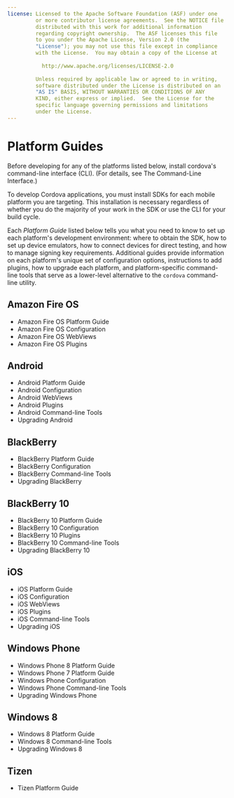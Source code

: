 ```yaml
---
license: Licensed to the Apache Software Foundation (ASF) under one
         or more contributor license agreements.  See the NOTICE file
         distributed with this work for additional information
         regarding copyright ownership.  The ASF licenses this file
         to you under the Apache License, Version 2.0 (the
         "License"); you may not use this file except in compliance
         with the License.  You may obtain a copy of the License at
         
           http://www.apache.org/licenses/LICENSE-2.0
         
         Unless required by applicable law or agreed to in writing,
         software distributed under the License is distributed on an
         "AS IS" BASIS, WITHOUT WARRANTIES OR CONDITIONS OF ANY
         KIND, either express or implied.  See the License for the
         specific language governing permissions and limitations
         under the License.
---
```


# Platform Guides

Before developing for any of the platforms listed below, install
cordova's command-line interface (CLI).
(For details, see The Command-Line Interface.)

To develop Cordova applications, you must install SDKs for each mobile
platform you are targeting. This installation is necessary regardless
of whether you do the majority of your work in the SDK or use the CLI
for your build cycle.

Each _Platform Guide_ listed below tells you what you need to know to
set up each platform's development environment: where to obtain the
SDK, how to set up device emulators, how to connect devices for direct
testing, and how to manage signing key requirements.  Additional
guides provide information on each platform's unique set of
configuration options, instructions to add plugins, how to upgrade
each platform, and platform-specific command-line tools that serve as
a lower-level alternative to the `cordova` command-line utility.

## Amazon Fire OS

* Amazon Fire OS Platform Guide
* Amazon Fire OS Configuration
* Amazon Fire OS WebViews
* Amazon Fire OS Plugins

## Android

* Android Platform Guide
* Android Configuration
* Android WebViews
* Android Plugins
* Android Command-line Tools
* Upgrading Android

## BlackBerry

* BlackBerry Platform Guide
* BlackBerry Configuration
* BlackBerry Command-line Tools
* Upgrading BlackBerry

## BlackBerry 10

* BlackBerry 10 Platform Guide
* BlackBerry 10 Configuration
* BlackBerry 10 Plugins
* BlackBerry 10 Command-line Tools
* Upgrading BlackBerry 10

## iOS

* iOS Platform Guide
* iOS Configuration
* iOS WebViews
* iOS Plugins
* iOS Command-line Tools
* Upgrading iOS

## Windows Phone

* Windows Phone 8 Platform Guide
* Windows Phone 7 Platform Guide
* Windows Phone Configuration
* Windows Phone Command-line Tools
* Upgrading Windows Phone

## Windows 8

* Windows 8 Platform Guide
* Windows 8 Command-line Tools
* Upgrading Windows 8

## Tizen

* Tizen Platform Guide


